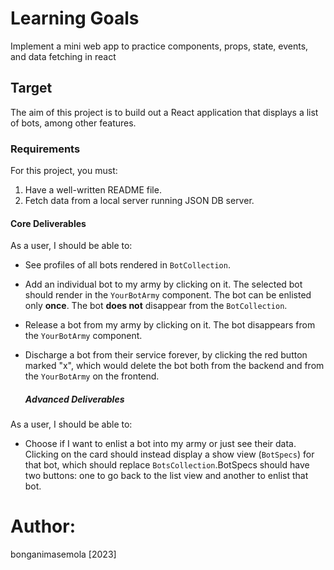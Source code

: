 # Learning Goals

Implement a mini web app to practice components, props, state, events, and data fetching in react

## Target

The aim of this project is to build out a React application that displays a list of bots, among other features.

### Requirements

For this project, you must:

1. Have a well-written README file.
2. Fetch data from a local server running JSON DB server.

#### Core Deliverables

As a user, I should be able to:

- See profiles of all bots rendered in `BotCollection`.

- Add an individual bot to my army by clicking on it. The selected bot should render in the `YourBotArmy` component. The bot can be enlisted only **once**. The bot **does not** disappear from the `BotCollection`.

- Release a bot from my army by clicking on it. The bot disappears from the `YourBotArmy` component.

- Discharge a bot from their service forever, by clicking the red button marked "x", which would delete the bot both from the backend and from the
  `YourBotArmy` on the frontend.

  ##### Advanced Deliverables

As a user, I should be able to:

- Choose if I want to enlist a bot into my army or just see their data. Clicking on the card should instead display a show view (`BotSpecs`) for that bot, which should replace `BotsCollection`.BotSpecs should have two buttons: one to go back to the list view and another to enlist that bot.


# Author: 

bonganimasemola [2023]

